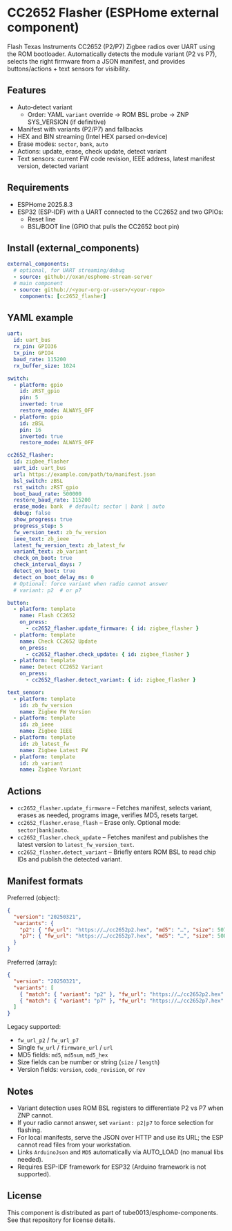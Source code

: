 # CC2652 Flasher (ESPHome external component)

Flash Texas Instruments CC2652 (P2/P7) Zigbee radios over UART using the ROM bootloader. Automatically detects the module variant (P2 vs P7), selects the right firmware from a JSON manifest, and provides buttons/actions + text sensors for visibility.

## Features
- Auto‑detect variant
  - Order: YAML `variant` override → ROM BSL probe → ZNP SYS_VERSION (if definitive)
- Manifest with variants (P2/P7) and fallbacks
- HEX and BIN streaming (Intel HEX parsed on‑device)
- Erase modes: `sector`, `bank`, `auto`
- Actions: update, erase, check update, detect variant
- Text sensors: current FW code revision, IEEE address, latest manifest version, detected variant

## Requirements
- ESPHome 2025.8.3
- ESP32 (ESP‑IDF) with a UART connected to the CC2652 and two GPIOs:
  - Reset line
  - BSL/BOOT line (GPIO that pulls the CC2652 boot pin)

## Install (external_components)
```yaml
external_components:
  # optional, for UART streaming/debug
  - source: github://oxan/esphome-stream-server
  # main component
  - source: github://<your-org-or-user>/<your-repo>
    components: [cc2652_flasher]
```

## YAML example
```yaml
uart:
  id: uart_bus
  rx_pin: GPIO36
  tx_pin: GPIO4
  baud_rate: 115200
  rx_buffer_size: 1024

switch:
  - platform: gpio
    id: zRST_gpio
    pin: 5
    inverted: true
    restore_mode: ALWAYS_OFF
  - platform: gpio
    id: zBSL
    pin: 16
    inverted: true
    restore_mode: ALWAYS_OFF

cc2652_flasher:
  id: zigbee_flasher
  uart_id: uart_bus
  url: https://example.com/path/to/manifest.json
  bsl_switch: zBSL
  rst_switch: zRST_gpio
  boot_baud_rate: 500000
  restore_baud_rate: 115200
  erase_mode: bank  # default; sector | bank | auto
  debug: false
  show_progress: true
  progress_step: 5
  fw_version_text: zb_fw_version
  ieee_text: zb_ieee
  latest_fw_version_text: zb_latest_fw
  variant_text: zb_variant
  check_on_boot: true
  check_interval_days: 7
  detect_on_boot: true
  detect_on_boot_delay_ms: 0
  # Optional: force variant when radio cannot answer
  # variant: p2  # or p7

button:
  - platform: template
    name: Flash CC2652
    on_press:
      - cc2652_flasher.update_firmware: { id: zigbee_flasher }
  - platform: template
    name: Check CC2652 Update
    on_press:
      - cc2652_flasher.check_update: { id: zigbee_flasher }
  - platform: template
    name: Detect CC2652 Variant
    on_press:
      - cc2652_flasher.detect_variant: { id: zigbee_flasher }

text_sensor:
  - platform: template
    id: zb_fw_version
    name: Zigbee FW Version
  - platform: template
    id: zb_ieee
    name: Zigbee IEEE
  - platform: template
    id: zb_latest_fw
    name: Zigbee Latest FW
  - platform: template
    id: zb_variant
    name: Zigbee Variant
```

## Actions
- `cc2652_flasher.update_firmware` – Fetches manifest, selects variant, erases as needed, programs image, verifies MD5, resets target.
- `cc2652_flasher.erase_flash` – Erase only. Optional mode: `sector|bank|auto`.
- `cc2652_flasher.check_update` – Fetches manifest and publishes the latest version to `latest_fw_version_text`.
- `cc2652_flasher.detect_variant` – Briefly enters ROM BSL to read chip IDs and publish the detected variant.

## Manifest formats
Preferred (object):
```json
{
  "version": "20250321",
  "variants": {
    "p2": { "fw_url": "https://…/cc2652p2.hex", "md5": "…", "size": 507877 },
    "p7": { "fw_url": "https://…/cc2652p7.hex", "md5": "…", "size": 508798 }
  }
}
```

Preferred (array):
```json
{
  "version": "20250321",
  "variants": [
    { "match": { "variant": "p2" }, "fw_url": "https://…/cc2652p2.hex" },
    { "match": { "variant": "p7" }, "fw_url": "https://…/cc2652p7.hex" }
  ]
}
```

Legacy supported:
- `fw_url_p2` / `fw_url_p7`
- Single `fw_url` / `firmware_url` / `url`
- MD5 fields: `md5`, `md5sum`, `md5_hex`
- Size fields can be number or string (`size` / `length`)
- Version fields: `version`, `code_revision`, or `rev`

## Notes
- Variant detection uses ROM BSL registers to differentiate P2 vs P7 when ZNP cannot.
- If your radio cannot answer, set `variant: p2|p7` to force selection for flashing.
- For local manifests, serve the JSON over HTTP and use its URL; the ESP cannot read files from your workstation.
- Links `ArduinoJson` and `MD5` automatically via AUTO_LOAD (no manual libs needed).
- Requires ESP-IDF framework for ESP32 (Arduino framework is not supported).

## License
This component is distributed as part of tube0013/esphome-components. See that repository for license details.
